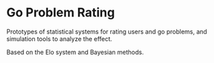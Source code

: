 # Go Problem Rating

Prototypes of statistical systems for rating users and go problems,
and simulation tools to analyze the effect.

Based on the Elo system and Bayesian methods.
